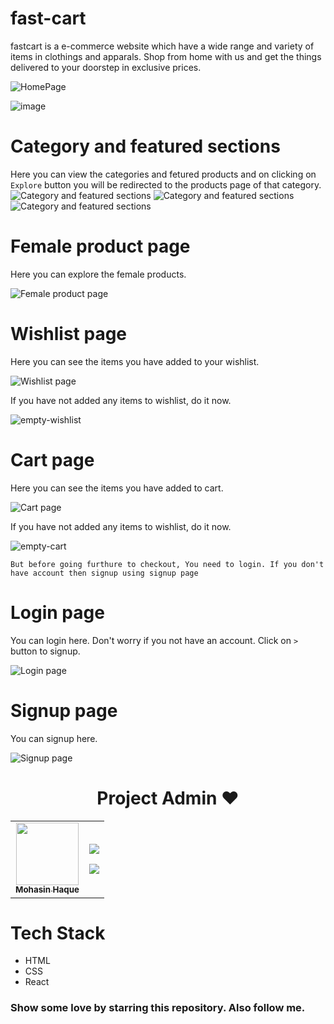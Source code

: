 # fast-cart

fastcart is a e-commerce website which have a wide range and variety of items in clothings and apparals. Shop from home with us and get the things delivered to your doorstep in exclusive prices.

![HomePage](https://user-images.githubusercontent.com/72180173/163728925-327cc176-44b4-4791-b48f-b84805144880.png)

![image](https://user-images.githubusercontent.com/72180173/163728967-43665b42-1606-47aa-a4ee-11d6f4328e56.png)


# Category and featured sections

Here you can view the categories and fetured products and on clicking on `Explore` button you will be redirected to the products page of that category.
![Category and featured sections](https://user-images.githubusercontent.com/72180173/163728974-3d48ceaa-ef33-4e5e-91fb-9a8c73981379.png)
![Category and featured sections](https://user-images.githubusercontent.com/72180173/163728986-f1f55ad2-aa5b-4aa7-97dc-6af485c47f52.png)
![Category and featured sections](https://user-images.githubusercontent.com/72180173/163728993-8ff57f05-3e1a-4012-9da7-2c1524497cd5.png)

# Female product page

Here you can explore the female products.

![Female product page](https://user-images.githubusercontent.com/72180173/154845478-b4c21bc6-b704-4b7a-82b9-a75250acaff7.png)

# Wishlist page

Here you can see the items you have added to your wishlist.

![Wishlist page](https://user-images.githubusercontent.com/72180173/163729111-ef0925ed-215d-4af5-a1b3-c9ba65d32aa2.png)

If you have not added any items to wishlist, do it now.

![empty-wishlist](https://user-images.githubusercontent.com/72180173/163729063-34713cda-cf96-4295-82d2-845578f53749.png)


# Cart page

Here you can see the items you have added to cart.

![Cart page](https://user-images.githubusercontent.com/72180173/163729143-9d9813ab-b85e-4dee-83bf-603693f652a2.png)

If you have not added any items to wishlist, do it now.

![empty-cart](https://user-images.githubusercontent.com/72180173/163729078-4a9fde5c-c05a-4aa3-9567-62f6c4694ea6.png)


` But before going furthure to checkout, You need to login. If you don't have account then signup using signup page `

# Login page

You can login here. Don't worry if you not have an account. Click on ` > ` button to signup.

![Login page](https://user-images.githubusercontent.com/72180173/154845825-c8ee11e5-0328-49b8-a6c9-b923e10aac30.png)

# Signup page

You can signup here.

![Signup page](https://user-images.githubusercontent.com/72180173/154942377-502bb7d3-dd22-4442-bd77-3388c28b9ad6.png)

<h1 align=center> Project Admin ❤️ </h1>
<p align="center">

<table align="center">
    <tbody>
        <tr>
            <td align="center"><a href="https://github.com/Mohasin-Haque"><img alt="" src="https://avatars.githubusercontent.com/Mohasin-Haque" width="100px;"><br><sub><b> Mohasin Haque </b></sub></a></td>
            <td align="right">
                <p><a href="https://twitter.com/mohasin_haque"><img src="https://img.shields.io/badge/twitter-%231DA1F2.svg?&style=for-the-badge&logo=twitter&logoColor=white"></a></p>
                <p><a href="https://www.linkedin.com/in/mohasin-haque-759786200/"><img src="https://img.shields.io/badge/linkedin-%230077B5.svg?&style=for-the-badge&logo=linkedin&logoColor=white"></a></p>
            </td>
        </tr>
    </tbody>
</table>

# Tech Stack
 * HTML
 * CSS  
 * React

### Show some love by starring this repository. Also follow me.
